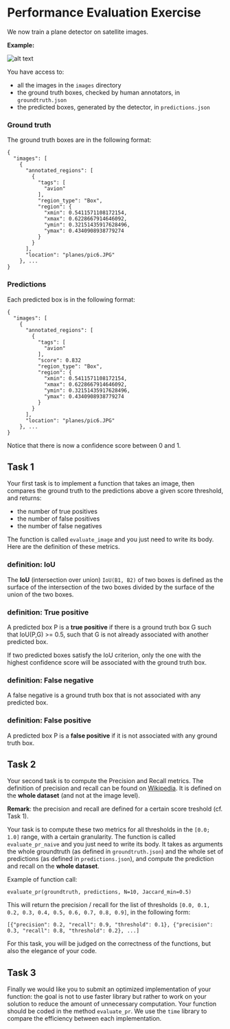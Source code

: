 # Performance Evaluation Exercise

We now train a plane detector on satellite images.

**Example:**

![alt text](https://storage.googleapis.com/dp-missions/hiring-sa/plane.png "Single axle trees")

You have access to:
- all the images in the `images` directory
- the ground truth boxes, checked by human annotators, in `groundtruth.json`
- the predicted boxes, generated by the detector, in `predictions.json`

### Ground truth

The ground truth boxes are in the following format:
```
{
  "images": [
    {
      "annotated_regions": [
        {
          "tags": [
            "avion"
          ],
          "region_type": "Box",
          "region": {
            "xmin": 0.5411571108172154,
            "xmax": 0.6228667914646092,
            "ymin": 0.32151435917628496,
            "ymax": 0.4340908938779274
          }
        }
      ],
      "location": "planes/pic6.JPG"
    }, ...
}
```


### Predictions

Each predicted box is in the following format:
```
{
  "images": [
    {
      "annotated_regions": [
        {
          "tags": [
            "avion"
          ],
          "score": 0.832
          "region_type": "Box",
          "region": {
            "xmin": 0.5411571108172154,
            "xmax": 0.6228667914646092,
            "ymin": 0.32151435917628496,
            "ymax": 0.4340908938779274
          }
        }
      ],
      "location": "planes/pic6.JPG"
    }, ...
}
```

Notice that there is now a confidence score between 0 and 1.

## Task 1

Your first task is to implement a function that takes an image, then compares the ground truth to the
predictions above a given score threshold, and returns:
- the number of true positives
- the number of false positives
- the number of false negatives

The function is called `evaluate_image` and you just need to write its body. Here are the definition of these metrics.

### definition: IoU

The **IoU** (intersection over union) `IoU(B1, B2)` of two boxes is defined as the surface of the intersection of the two boxes divided by the surface of the union of the two boxes.

### definition: True positive

A predicted box P is a **true positive** if there is a ground truth box G such that IoU(P,G) >= 0.5, such that G is not already associated with another predicted box.

If two predicted boxes satisfy the IoU criterion, only the one with the highest confidence score will be associated with the ground truth box.

### definition: False negative

A false negative is a ground truth box that is not associated with any predicted box.

### definition: False positive

A predicted box P is a **false positive** if it is not associated with any ground truth box.


## Task 2

Your second task is to compute the Precision and Recall metrics. The definition of precision and recall can be found on [Wikipedia](https://en.wikipedia.org/wiki/Precision_and_recall). It is defined on the __whole dataset__ (and not at the image level).

**Remark**: the precision and recall are defined for a certain score treshold (cf. Task 1).

Your task is to compute these two metrics for all thresholds in the `[0.0; 1.0]` range, with a certain granularity. The function is called `evaluate_pr_naive` and you just need to write its body. It takes as arguments the whole groundtruth (as defined in `groundtruth.json`) and the whole set of predictions (as defined in `predictions.json`), and compute the prediction and recall on the __whole dataset__.

Example of function call:
```
evaluate_pr(groundtruth, predictions, N=10, Jaccard_min=0.5)
```

This will return the precision / recall for the list of thresholds `[0.0, 0.1, 0.2, 0.3, 0.4, 0.5, 0.6, 0.7, 0.8, 0.9]`, in the following form:

```
[{"precision": 0.2, "recall": 0.9, "threshold": 0.1}, {"precision": 0.3, "recall": 0.8, "threshold": 0.2}, ...]
```

For this task, you will be judged on the correctness of the functions, but also the elegance of your code.

## Task 3 

Finally we would like you to submit an optimized implementation of your function: the goal is not to use faster library but rather to work on your solution to reduce the amount of unnecessary computation. Your function should be coded in the method `evaluate_pr`. We use the `time` library to compare the efficiency between each implementation. 
